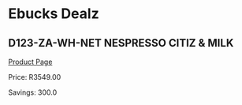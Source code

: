 
# Ebucks Dealz
## D123-ZA-WH-NET NESPRESSO CITIZ & MILK
[Product Page](https://www.ebucks.com/web/shop/productSelected.do?prodId=1158947627&catId=1157555110)

Price: R3549.00

Savings: 300.0


	